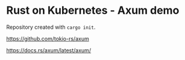 # Rust on Kubernetes - Axum demo

Repository created with `cargo init`.

https://github.com/tokio-rs/axum

https://docs.rs/axum/latest/axum/

